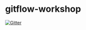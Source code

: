 # gitflow-workshop

[![Gitter](https://badges.gitter.im/Join%20Chat.svg)](https://gitter.im/dikalikatao/gitflow-workshop?utm_source=badge&utm_medium=badge&utm_campaign=pr-badge&utm_content=badge)